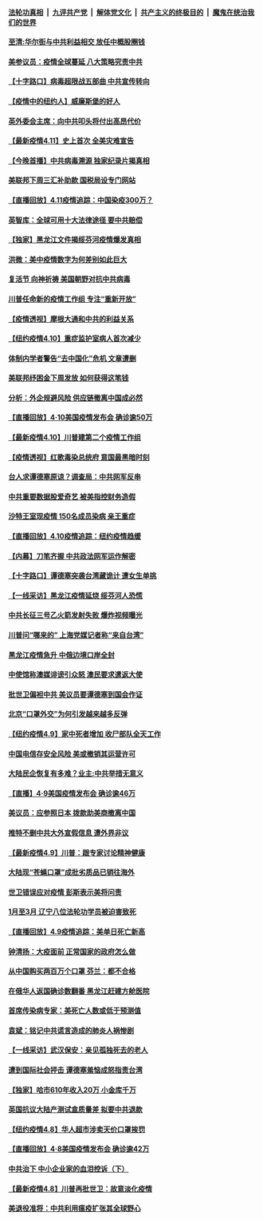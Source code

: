 

####  [法轮功真相](../../../../basic/blob/master/README.md?t=04120730) &nbsp;|&nbsp; [九评共产党](../../../../9ping.md/blob/master/README.md?t=04120730) &nbsp;|&nbsp; [解体党文化](../../../../jtdwh.md/blob/master/README.md?t=04120730)  &nbsp;|&nbsp; [共产主义的终极目的](../../../../gczydzjmd.md/blob/master/README.md?t=04120730) &nbsp;|&nbsp; [魔鬼在统治我们的世界](../../../../mgztzwmdsj.md/blob/master/README.md?t=04120730) 

#### [至清:华尔街与中共利益相交 放任中概股圈钱](../pages/nf4514/n12022966.md?t=04120730) 

#### [美参议员：疫情全球蔓延 八大策略究责中共](../pages/nf4514/n12023123.md?t=04120730) 

#### [【十字路口】病毒超限战五部曲 中共宣传转向](../pages/nf4514/n12021619.md?t=04120730) 

#### [【疫情中的纽约人】威廉斯堡的好人](../pages/nf4514/n12022961.md?t=04120730) 

#### [英外委会主席：向中共叩头将付出高昂代价](../pages/nf4514/n12023009.md?t=04120730) 

#### [【最新疫情4.11】史上首次 全美灾难宣告](../pages/nf4514/n12021395.md?t=04120730) 

#### [【今晚首播】中共病毒溯源 独家纪录片揭真相](../pages/nf4514/n12021942.md?t=04120730) 

#### [美联邦下周三汇补助款 国税局设专门网站](../pages/nf4514/n12022783.md?t=04120730) 

#### [【直播回放】4.11疫情追踪：中国染疫300万？](../pages/nf4514/n12022682.md?t=04120730) 

#### [英智库：全球可用十大法律途径 要中共赔偿](../pages/nf4514/n12021377.md?t=04120730) 

#### [【独家】黑龙江文件揭绥芬河疫情爆发真相](../pages/nf4514/n12021047.md?t=04120730) 

#### [洪微：美中疫情数字为何差别如此巨大](../pages/nf4514/n12021725.md?t=04120730) 

#### [复活节 向神祈祷 美国朝野对抗中共病毒](../pages/nf4514/n12018246.md?t=04120730) 

#### [川普任命新的疫情工作组 专注“重新开放”](../pages/nf4514/n12021508.md?t=04120730) 

#### [【疫情透视】摩根大通和中共的利益关系](../pages/nf4514/n12020865.md?t=04120730) 

#### [【纽约疫情4.10】重症监护室病人首次减少](../pages/nf4514/n12019733.md?t=04120730) 

#### [体制内学者警告“去中国化”危机 文章遭删](../pages/nf4514/n12021046.md?t=04120730) 

#### [美联邦纾困金下周发放 如何获得这笔钱](../pages/nf4514/n12020875.md?t=04120730) 

#### [分析：外企规避风险 供应链撤离中国成必然](../pages/nf4514/n12020541.md?t=04120730) 

#### [【直播回放】4·10美国疫情发布会 确诊逾50万](../pages/nf4514/n12020647.md?t=04120730) 

#### [【最新疫情4.10】川普建第二个疫情工作组](../pages/nf4514/n12015830.md?t=04120730) 

#### [【疫情透视】红歌毒染总统府 意国最黑暗时刻](../pages/nf4514/n12020678.md?t=04120730) 

#### [台人求谭德塞原谅？调查局：中共网军反串](../pages/nf4514/n12019670.md?t=04120730) 

#### [中共重要数据股爱奇艺 被美指控财务造假](../pages/nf4514/n12020345.md?t=04120730) 

#### [沙特王室现疫情 150名成员染病 亲王重症](../pages/nf4514/n12019927.md?t=04120730) 

#### [【直播回放】4.10疫情追踪：纽约疫情趋缓](../pages/nf4514/n12019812.md?t=04120730) 

#### [【内幕】刀笔齐握 中共政法网军运作解密](../pages/nf4514/n12010892.md?t=04120730) 

#### [【十字路口】谭德塞突袭台湾藏诡计 遭女生单挑](../pages/nf4514/n12018487.md?t=04120730) 

#### [【一线采访】黑龙江疫情延烧 绥芬河人恐慌](../pages/nf4514/n12019283.md?t=04120730) 

#### [中共长征三号乙火箭发射失败 爆炸视频曝光](../pages/nf4514/n12018708.md?t=04120730) 

#### [川普问“哪来的” 上海党媒记者称“来自台湾”](../pages/nf4514/n12018161.md?t=04120730) 

#### [黑龙江疫情急升 中俄边境口岸全封](../pages/nf4514/n12019017.md?t=04120730) 

#### [中使馆称澳媒诽谤引众怒 澳民要求遣返大使](../pages/nf4514/n12018382.md?t=04120730) 

#### [批世卫偏袒中共 美议员要谭德塞到国会作证](../pages/nf4514/n12018619.md?t=04120730) 

#### [北京“口罩外交”为何引发越来越多反弹](../pages/nf4514/n12018113.md?t=04120730) 

#### [【纽约疫情4.9】家中死者增加 收尸部队全天工作](../pages/nf4514/n12016993.md?t=04120730) 

#### [中国电信存安全风险 美或撤销其运营许可](../pages/nf4514/n12018227.md?t=04120730) 

#### [大陆民企恢复有多难？业主:中共举措无意义](../pages/nf4514/n12018118.md?t=04120730) 

#### [【直播】4·9美国疫情发布会 确诊逾46万](../pages/nf4514/n12018096.md?t=04120730) 

#### [美议员：应参照日本 拨款助美商撤离中国](../pages/nf4514/n12017785.md?t=04120730) 

#### [推特不删中共大外宣假信息 遭外界非议](../pages/nf4514/n12018034.md?t=04120730) 

#### [【最新疫情4.9】川普：跟专家讨论精神健康](../pages/nf4514/n12015607.md?t=04120730) 

#### [大陆现“苍蝇口罩”成批劣质品已销往海外](../pages/nf4514/n12017557.md?t=04120730) 

#### [世卫错误应对疫情 彭斯表示美将问责](../pages/nf4514/n12017566.md?t=04120730) 

#### [1月至3月 辽宁八位法轮功学员被迫害致死](../pages/nf4514/n12014273.md?t=04120730) 

#### [【直播回放】4.9疫情追踪：美单日死亡新高](../pages/nf4514/n12017060.md?t=04120730) 

#### [钟清扬：大疫面前 正常国家的政府怎么做](../pages/nf4514/n12016354.md?t=04120730) 

#### [从中国购买两百万个口罩 芬兰：都不合格](../pages/nf4514/n12015853.md?t=04120730) 

#### [在俄华人返国确诊数翻番 黑龙江赶建方舱医院](../pages/nf4514/n12016042.md?t=04120730) 

#### [首席传染病专家：美死亡人数或低于预测值](../pages/nf4514/n12015730.md?t=04120730) 

#### [袁斌：铭记中共谎言造成的肺炎人祸惨剧](../pages/nf4514/n12015632.md?t=04120730) 

#### [【一线采访】武汉保安：亲见孤独死去的老人](../pages/nf4514/n12015233.md?t=04120730) 

#### [遭到国际社会抨击 谭德塞羞恼成怒指责台湾](../pages/nf4514/n12015502.md?t=04120730) 

#### [【独家】哈市610年收入20万 小金库千万](../pages/nf4514/n12011886.md?t=04120730) 

#### [英国抗议大陆产测试盒质量差 拟要中共退款](../pages/nf4514/n12015200.md?t=04120730) 

#### [【纽约疫情4.8】华人超市涉卖天价口罩挨罚](../pages/nf4514/n12013673.md?t=04120730) 

#### [【直播回放】4·8美国疫情发布会 确诊逾42万](../pages/nf4514/n12015065.md?t=04120730) 

#### [中共治下 中小企业家的血泪控诉（下）](../pages/nf4514/n12008579.md?t=04120730) 

#### [【最新疫情4.8】川普再批世卫：故意淡化疫情](../pages/nf4514/n12012172.md?t=04120730) 

#### [美退役准将：中共利用瘟疫扩张其全球野心](../pages/nf4514/n12014854.md?t=04120730) 

